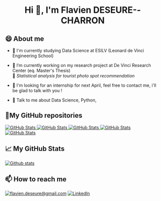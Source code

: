 <h1 align="center">Hi 👋, I'm Flavien DESEURE--CHARRON</h1>

## 😄 About me
- 🌱 I'm currently studying Data Science at ESILV (Leonard de Vinci Engineering School)     
- 🔭 I’m currently working on my research project at De Vinci Research Center (eq. Master's Thesis)   
🧠 *Statistical analysis for tourist photo spot recommendation*
- 🤔 I'm looking for an internship for next April, feel free to contact me, i'll be glad to talk with you !

- 💬 Talk to me about Data Science, Python, 

<h2>📌My GitHub repositories</h2>
<div>
  <p>
    <a href="https://github.com/flaviendeseure/Machine_learning_projects">
      <img src="https://github-readme-stats.vercel.app/api/pin/?username=flaviendeseure&repo=Machine_learning_projects" alt="GitHub Stats" />
    </a>
    <a href="https://github.com/flaviendeseure/Tic-tac-toe_minimax_Agent">
      <img src="https://github-readme-stats.vercel.app/api/pin/?username=flaviendeseure&repo=Tic-tac-toe_minimax_Agent" alt="GitHub Stats" />
    </a>
     <a href="https://github.com/leonard-de-vinci/DaVinciBot-InMoov-2020-2021">
      <img src="https://github-readme-stats.vercel.app/api/pin/?username=leonard-de-vinci&repo=DaVinciBot-InMoov-2020-2021" alt="GitHub Stats" />
    </a>
    <a href="https://github.com/flaviendeseure/Function_approximation_using_genetic_algorithms">
      <img src="https://github-readme-stats.vercel.app/api/pin/?username=leonard-de-vinci&repo=Function_approximation_using_genetic_algorithms" alt="GitHub Stats" />
    </a>
    <a href="https://github.com/flaviendeseure/Python_4_Data_Analysis">
      <img src="https://github-readme-stats.vercel.app/api/pin/?username=flaviendeseure&repo=Python_4_Data_Analysis" alt="GitHub Stats" />
    </a>
  </p>
</div>

<h2>📈 My GitHub Stats</h2>

[![Github stats](https://github-readme-stats.vercel.app/api?username=flaviendeseure&show_icons=true&include_all_commits=true)](https://github.com/rajk3770/github-readme-stats)

<h2>📫 How to reach me</h2>

<a href="mailto:flavien.deseure@gmail.com]">![flavien.deseure@gmail.com](https://img.shields.io/badge/Gmail-D14836?style=for-the-badge&logo=gmail&logoColor=white)</a>
<a href="https://www.linkedin.com/in/flavien-deseure--charron">![LinkedIn](https://img.shields.io/badge/LinkedIn-0077B5?style=for-the-badge&logo=linkedin&logoColor=white)</a>
